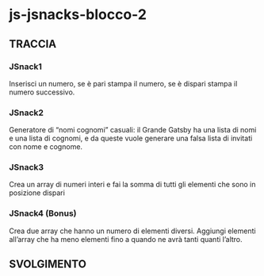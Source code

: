 # js-jsnacks-blocco-2

## TRACCIA
### JSnack1
Inserisci un numero, se è pari stampa il numero, se è dispari stampa il numero successivo.
### JSnack2
Generatore di “nomi cognomi” casuali: il Grande Gatsby ha una lista di nomi e una lista di cognomi, e da queste vuole generare una falsa lista di invitati con nome e cognome.
### JSnack3
Crea un array di numeri interi e fai la somma di tutti gli elementi che sono in posizione dispari
### JSnack4 (Bonus)
Crea due array che hanno un numero di elementi diversi.  Aggiungi elementi all’array che ha meno elementi fino a quando ne avrà tanti quanti l’altro.

## SVOLGIMENTO